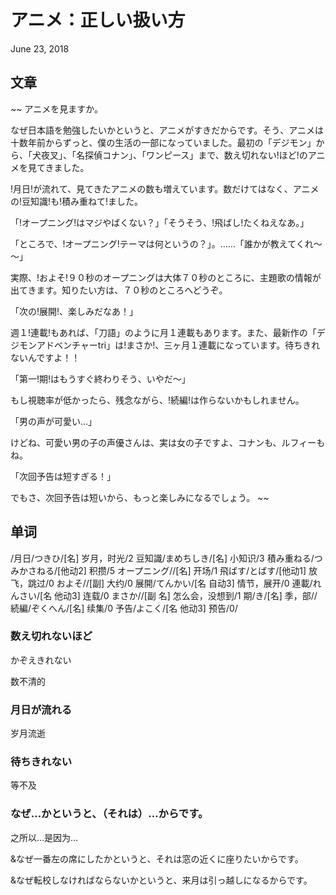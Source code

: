 # アニメ：正しい扱い方
June 23, 2018

## 文章
~~
アニメを見ますか。

なぜ日本語を勉強したいかというと、アニメがすきだからです。そう、アニメは十数年前からずっと、僕の生活の一部になっていました。最初の「デジモン」から、「犬夜叉」、「名探偵コナン」、「ワンピース」まで、数え切れない!ほど!のアニメを見てきました。 

!月日!が流れて、見てきたアニメの数も増えています。数だけてはなく、アニメの!豆知識!も!積み重ねて!ました。

「!オープニング!はマジやばくない？」「そうそう、!飛ばし!たくねえなあ。」

「ところで、!オープニング!テーマは何というの？」。……「誰かが教えてくれ～～」 

実際、!およそ!９０秒のオープニングは大体７０秒のところに、主題歌の情報が出てきます。知りたい方は、７０秒のところへどうぞ。 

「次の!展開!、楽しみだなあ！」 

週１!連載!もあれば、「刀語」のように月１連載もあります。また、最新作の「デジモンアドベンチャーtri」は!まさか!、三ヶ月１連載になっています。待ちきれないんですよ！！ 

「第一!期!はもうすぐ終わりそう、いやだ～」 

もし視聴率が低かったら、残念ながら、!続編!は作らないかもしれません。 

「男の声が可愛い…」 

けどね、可愛い男の子の声優さんは、実は女の子ですよ、コナンも、ルフィーもね。 

「次回予告は短すぎる！」 

でもさ、次回予告は短いから、もっと楽しみになるでしょう。 
~~

## 单词
/月日/つきひ/[名] 岁月，时光/2
豆知識/まめちしき/[名] 小知识/3
積み重ねる/つみかさねる/[他动2] 积攒/5
オープニング//[名] 开场/1
飛ばす/とばす/[他动1] 放飞，跳过/0
およそ//[副] 大约/0
展開/てんかい/[名 自动3] 情节，展开/0
連載/れんさい/[名 他动3] 连载/0
まさか//[副 名] 怎么会，没想到/1
期/き/[名] 季，部//
続編/ぞくへん/[名] 续集/0
予告/よこく/[名 他动3] 预告/0/

### 数え切れないほど
かぞえきれない

数不清的

### 月日が流れる
岁月流逝

### 待ちきれない
等不及

### なぜ…かというと、（それは）…からです。
之所以…是因为…

&なぜ一番左の席にしたかというと、それは窓の近くに座りたいからです。

&なぜ転校しなければならないかというと、来月は引っ越しになるからです。
